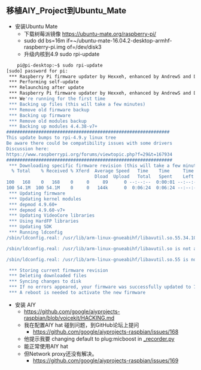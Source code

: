 ##  移植AIY_Project到Ubuntu_Mate
- 安装Ubuntu Mate
    - 下载树莓派镜像 https://ubuntu-mate.org/raspberry-pi/
    - sudo dd bs=16m if=~/ubuntu-mate-16.04.2-desktop-armhf-raspberry-pi.img of=/dev/disk3
    - 升级内核到4.9  sudo rpi-update
```bash
    pi@pi-desktop:~$ sudo rpi-update
[sudo] password for pi:
 *** Raspberry Pi firmware updater by Hexxeh, enhanced by AndrewS and Dom
 *** Performing self-update
 *** Relaunching after update
 *** Raspberry Pi firmware updater by Hexxeh, enhanced by AndrewS and Dom
 *** We're running for the first time
 *** Backing up files (this will take a few minutes)
 *** Remove old firmware backup
 *** Backing up firmware
 *** Remove old modules backup
 *** Backing up modules 4.4.38-v7+
#############################################################
This update bumps to rpi-4.9.y linux tree
Be aware there could be compatibility issues with some drivers
Discussion here:
https://www.raspberrypi.org/forums/viewtopic.php?f=29&t=167934
##############################################################
 *** Downloading specific firmware revision (this will take a few minutes)
  % Total    % Received % Xferd  Average Speed   Time    Time     Time  Current
                                 Dload  Upload   Total   Spent    Left  Speed
100   168    0   168    0     0     89      0 --:--:--  0:00:01 --:--:--    89
100 54.1M  100 54.1M    0     0   144k      0  0:06:24  0:06:24 --:--:--  105k
 *** Updating firmware
 *** Updating kernel modules
 *** depmod 4.9.60+
 *** depmod 4.9.60-v7+
 *** Updating VideoCore libraries
 *** Using HardFP libraries
 *** Updating SDK
 *** Running ldconfig
/sbin/ldconfig.real: /usr/lib/arm-linux-gnueabihf/libavutil.so.55.34.100 is not an ELF file - it has the wrong magic bytes at the start.

/sbin/ldconfig.real: /usr/lib/arm-linux-gnueabihf/libavutil.so is not an ELF file - it has the wrong magic bytes at the start.

/sbin/ldconfig.real: /usr/lib/arm-linux-gnueabihf/libavutil.so.55 is not an ELF file - it has the wrong magic bytes at the start.

 *** Storing current firmware revision
 *** Deleting downloaded files
 *** Syncing changes to disk
 *** If no errors appeared, your firmware was successfully updated to 754029b1cb414a17dbd786ba5bee4fc936332255
 *** A reboot is needed to activate the new firmware
```

- 安装 AIY
    - https://github.com/google/aiyprojects-raspbian/blob/voicekit/HACKING.md
    - 我在配置AIY hat 碰到问题，到GitHub论坛上提问
        - https://github.com/google/aiyprojects-raspbian/issues/168
    - 他提示我要 changing default to plug:micboost in  [_recorder.py](https://github.com/google/aiyprojects-raspbian/blob/3332a45591e64095c7a6d2d349cd13114d8962ef/src/aiy/_drivers/_recorder.py#L42)
    - 能正常使用AIY hat
    - 但Network proxy还没有解决。
        - https://github.com/google/aiyprojects-raspbian/issues/169